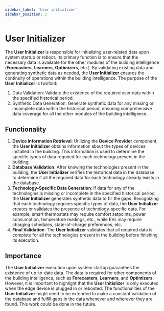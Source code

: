 ```yaml
---
sidebar_label: 'User initializer'
sidebar_position: 3
---
```


# User Initializer

The **User Initializer** is responsible for initializing user-related data upon system startup or reboot. Its primary function is to ensure that the necessary data is available for the other modules of the building intelligence (**Forecasters**, **Learners**, **Optimizers**, etc.). By validating existing data and generating synthetic data as needed, the **User Initializer** ensures the continuity of operations within the building intelligence. The purpose of the **User Initializer** is twofold:

1. Data Validation: Validate the existence of the required user data within the specified historical period.
2. Synthetic Data Generation: Generate synthetic data for any missing or incomplete data within the historical period, ensuring comprehensive data coverage for all the other modules of the building intelligence.

## Functionality

1. **Device Information Retrieval**: Utilizing the **Device Provider** component, the **User Initializer** obtains information about the types of devices installed in the building. This information is used to determine the specific types of data required for each technology present in the building.
2. **Database Validation**: After knowing the technologies present in the building, the **User Initializer** verifies the historical data in the database to determine if all the required data for each technology already exists in the database.
3. **Technology-Specific Data Generation**: If data for any of the technologies is missing or incomplete in the specified historical period, the **User Initializer** generates synthetic data to fill the gaps. Recognizing that each technology requires specific types of data, the **User Initializer** creates or validates the presence of technology-specific data. For example, smart thermostats may require comfort setpoints, power consumption, temperature readings, etc., while EVs may require charging schedules, state-of-charge preferences, etc. 
4. **Final Validation**: The **User Initializer** validates that all required data is complete for all the technologies present in the building before finishing its execution. 

## Importance
The **User Initializer** execution upon system startup guarantees the existence of up-to-date data. The data is required for other components of the building intelligence, such as **Forecasters**, **Learners**, and **Optimizers**. However, it is important to highlight that the **User Initializer** is only executed when the edge device is plugged in or rebooted. The functionalities of the **User Initializer** might need to be extended to make a constant validation of the database and fulfill gaps in the data whenever and wherever they are found. This work could be done in the future. 
